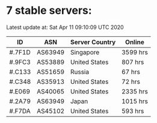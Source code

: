 # 7 stable servers:

Latest update at: Sat Apr 11 09:10:09 UTC 2020

| ID | ASN | Server Country | Online |
| -- | --- | -------------- | ------ |
| #.7F1D | AS63949 | Singapore | 3599 hrs |
| #.9FC3 | AS53889 | United States | 807 hrs |
| #.C133 | AS51659 | Russia | 67 hrs |
| #.C348 | AS35913 | United States | 72 hrs |
| #.E069 | AS40065 | United States | 2335 hrs |
| #.2A79 | AS63949 | Japan | 1015 hrs |
| #.F7DA | AS45102 | United States | 593 hrs |

